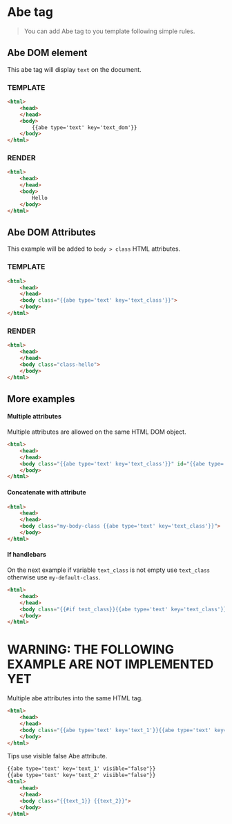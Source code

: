# Abe tag

> You can add Abe tag to you template following simple rules.

## Abe DOM element

This abe tag will display `text` on the document.

### TEMPLATE

```html
<html>
    <head>
    </head>
    <body>
        {{abe type='text' key='text_dom'}}
    </body>
</html>
```

### RENDER

```html
<html>
    <head>
    </head>
    <body>
        Hello
    </body>
</html>
```

## Abe DOM Attributes

This example will be added to `body > class` HTML attributes.

### TEMPLATE

```html
<html>
    <head>
    </head>
    <body class="{{abe type='text' key='text_class'}}">
    </body>
</html>
```

### RENDER

```html
<html>
    <head>
    </head>
    <body class="class-hello">
    </body>
</html>
```

## More examples

#### Multiple attributes

Multiple attributes are allowed on the same HTML DOM object.

```html
<html>
    <head>
    </head>
    <body class="{{abe type='text' key='text_class'}}" id="{{abe type='text' key='text_id'}}">
    </body>
</html>
```

#### Concatenate with attribute

```html
<html>
    <head>
    </head>
    <body class="my-body-class {{abe type='text' key='text_class'}}">
    </body>
</html>
```

#### If handlebars

On the next example if variable `text_class` is not empty use `text_class` otherwise use `my-default-class`.

```html
<html>
    <head>
    </head>
    <body class="{{#if text_class}}{{abe type='text' key='text_class'}}{{else}}my-default-class{{/if}}">
    </body>
</html>
```

# WARNING: THE FOLLOWING EXAMPLE ARE NOT IMPLEMENTED YET

Multiple abe attributes into the same HTML tag.

```html
<html>
    <head>
    </head>
    <body class="{{abe type='text' key='text_1'}}{{abe type='text' key='text_2'}}">
    </body>
</html>
```

Tips use visible false Abe attribute.

```html
{{abe type='text' key='text_1' visible="false"}}
{{abe type='text' key='text_2' visible="false"}}
<html>
    <head>
    </head>
    <body class="{{text_1}} {{text_2}}">
    </body>
</html>
```
